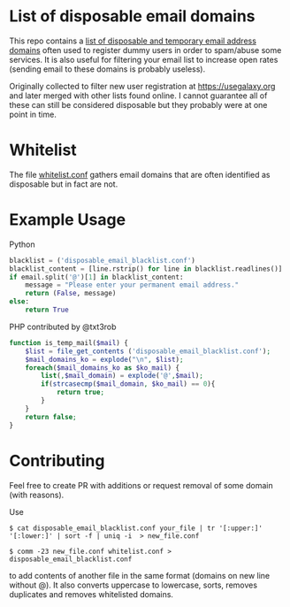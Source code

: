 List of disposable email domains
========================

This repo contains a [list of disposable and temporary email address domains](disposable_email_blacklist.conf) often used to register dummy users in order to spam/abuse some services. It is also useful for filtering your email list to increase open rates (sending email to these domains is probably useless).

Originally collected to filter new user registration at https://usegalaxy.org and later merged with other lists found online. I cannot guarantee all of these can still be considered disposable but they probably were at one point in time.

Whitelist
=========
The file [whitelist.conf](whitelist.conf) gathers email domains that are often identified as disposable but in fact are not.

Example Usage
=============
Python
```Python
blacklist = ('disposable_email_blacklist.conf')
blacklist_content = [line.rstrip() for line in blacklist.readlines()]
if email.split('@')[1] in blacklist_content:
    message = "Please enter your permanent email address."
    return (False, message)
else:
    return True
```
PHP contributed by @txt3rob
```php
function is_temp_mail($mail) {
    $list = file_get_contents ('disposable_email_blacklist.conf');
    $mail_domains_ko = explode("\n", $list);
    foreach($mail_domains_ko as $ko_mail) {
        list(,$mail_domain) = explode('@',$mail);
        if(strcasecmp($mail_domain, $ko_mail) == 0){
            return true;
        }
    }
    return false;
}
```

Contributing
============
Feel free to create PR with additions or request removal of some domain (with reasons).

Use 

`$ cat disposable_email_blacklist.conf your_file | tr '[:upper:]' '[:lower:]' | sort -f | uniq -i  > new_file.conf`

`$ comm -23 new_file.conf whitelist.conf > disposable_email_blacklist.conf`

to add contents of another file in the same format (domains on new line without @). It also converts uppercase to lowercase, sorts, removes duplicates and removes whitelisted domains.
